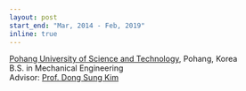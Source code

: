 ```yaml
---
layout: post
start_end: "Mar, 2014 - Feb, 2019"
inline: true
---
```


[Pohang University of Science and Technology](https://postech.ac.kr/eng/), Pohang, Korea \
B.S. in Mechanical Engineering \
Advisor: [Prof. Dong Sung Kim](http://a19598951.10pages.co.kr/page/professor03/)